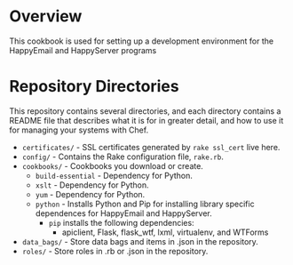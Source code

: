 Overview
========

This cookbook is used for setting up a development environment for the HappyEmail and HappyServer programs

Repository Directories
======================

This repository contains several directories, and each directory contains a README file that describes what it is for in greater detail, and how to use it for managing your systems with Chef.

* `certificates/` - SSL certificates generated by `rake ssl_cert` live here.
* `config/` - Contains the Rake configuration file, `rake.rb`.
* `cookbooks/` - Cookbooks you download or create.
    * `build-essential` - Dependency for Python.
    * `xslt` - Dependency for Python.
    * `yum` - Dependency for Python.
    * `python` - Installs Python and Pip for installing library specific dependences for HappyEmail and HappyServer.
        * `pip` installs the following dependencies:
            - apiclient, Flask, flask_wtf, lxml, virtualenv, and WTForms
* `data_bags/` - Store data bags and items in .json in the repository.
* `roles/` - Store roles in .rb or .json in the repository.